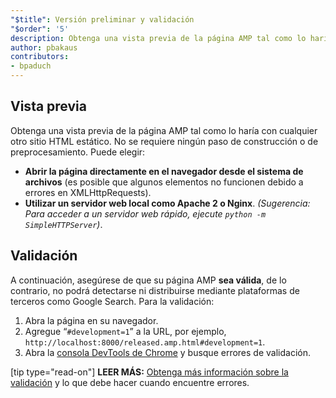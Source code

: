 ```yaml
---
"$title": Versión preliminar y validación
"$order": '5'
description: Obtenga una vista previa de la página AMP tal como lo haría con cualquier otro sitio HTML estático. No se requiere ningún paso de construcción o de preprocesamiento. Puede elegir...
author: pbakaus
contributors:
- bpaduch
---
```


## Vista previa

Obtenga una vista previa de la página AMP tal como lo haría con cualquier otro sitio HTML estático. No se requiere ningún paso de construcción o de preprocesamiento. Puede elegir:

- **Abrir la página directamente en el navegador desde el sistema de archivos** (es posible que algunos elementos no funcionen debido a errores en XMLHttpRequests).
- **Utilizar un servidor web local como Apache 2 o Nginx**. *(Sugerencia: Para acceder a un servidor web rápido, ejecute `python -m SimpleHTTPServer`)*.

## Validación

A continuación, asegúrese de que su página AMP **sea válida**, de lo contrario, no podrá detectarse ni distribuirse mediante plataformas de terceros como Google Search. Para la validación:

1. Abra la página en su navegador.
2. Agregue “`#development=1`” a la URL, por ejemplo, `http://localhost:8000/released.amp.html#development=1`.
3. Abra la [consola DevTools de Chrome](https://developers.google.com/web/tools/chrome-devtools/debug/console/) y busque errores de validación.

[tip type="read-on"] <strong>LEER MÁS:</strong> [Obtenga más información sobre la validación](../../../../documentation/guides-and-tutorials/learn/validation-workflow/validate_amp.md) y lo que debe hacer cuando encuentre errores.

